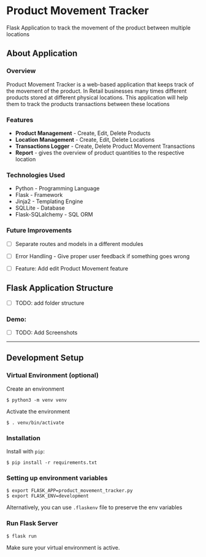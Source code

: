 # Product Movement Tracker

Flask Application to track the movement of the product between multiple locations

## About Application
### Overview
Product Movement Tracker is a web-based application that keeps track of the movement of the product. In Retail businesses many times different products stored at different physical locations. This application will help them to track the products transactions between these locations

### Features
* **Product Management** - Create, Edit, Delete Products
* **Location Management** - Create, Edit, Delete Locations
* **Transactions Logger** - Create, Delete Product Movement Transactions
* **Report** - gives the overview of product quantities to the respective location


### Technologies Used
* Python - Programming Language
* Flask - Framework
* Jinja2 - Templating Engine
* SQLLite - Database
* Flask-SQLalchemy - SQL ORM

### Future Improvements
- [ ] Separate routes and models in a different modules
- [ ] Error Handling - Give proper user feedback if something goes wrong
- [ ] Feature: Add edit Product Movement feature


## Flask Application Structure 

- [ ] TODO: add folder structure

### Demo:
- [ ] TODO: Add Screenshots

---

## Development Setup
### Virtual Environment (optional)
Create an environment

```
$ python3 -m venv venv
```

Activate the environment

```
$ . venv/bin/activate
```

### Installation

Install with `pip`:

```
$ pip install -r requirements.txt
```

### Setting up environment variables
```
$ export FLASK_APP=product_movement_tracker.py
$ export FLASK_ENV=development
```

Alternatively, you can use `.flaskenv` file to preserve the env variables


### Run Flask Server
```
$ flask run
```
Make sure your virtual environment is active.
